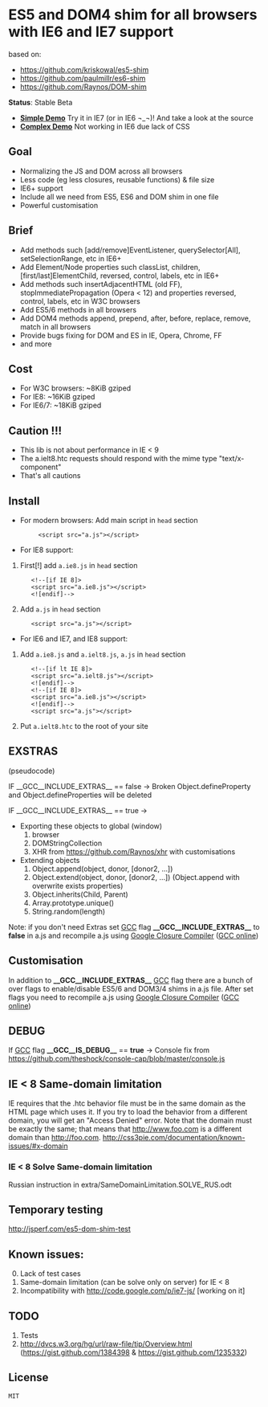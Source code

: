 ﻿
# ES5 and DOM4 shim for all browsers with IE6 and IE7 support
based on:

- https://github.com/kriskowal/es5-shim
- https://github.com/paulmillr/es6-shim
- https://github.com/Raynos/DOM-shim

__Status__: Stable Beta

* [__Simple Demo__](http://h123.ru/-/examples/ES6-DOM4-SHIM/simple/) Try it in IE7 (or in IE6 ¬_¬)! And take a look at the source
* [__Complex Demo__](http://h123.ru/-/examples/ES6-DOM4-SHIM/parallax/) Not working in IE6 due lack of CSS

## Goal

 - Normalizing the JS and DOM across all browsers
 - Less code (eg less closures, reusable functions) & file size
 - IE6+ support
 - Include all we need from ES5, ES6 and DOM shim in one file
 - Powerful customisation

## Brief

 - Add methods such [add/remove]EventListener, querySelector[All], setSelectionRange, etc in IE6+
 - Add Element/Node properties such classList, children, [first/last]ElementChild, reversed, control, labels, etc in IE6+
 - Add methods such insertAdjacentHTML (old FF), stopImmediatePropagation  (Opera < 12) and properties reversed, control, labels, etc in W3C browsers
 - Add ES5/6 methods in all browsers
 - Add DOM4 methods append, prepend, after, before, replace, remove, match in all browsers
 - Provide bugs fixing for DOM and ES in IE, Opera, Chrome, FF
 - and more

## Cost
 - For W3C browsers: ~8KiB gziped
 - For IE8: ~16KiB gziped
 - For IE6/7: ~18KiB gziped

## Caution !!!

 - This lib is not about performance in IE < 9
 - The a.ielt8.htc requests should respond with the mime type "text/x-component"
 - That's all cautions
 
## Install
 - For modern browsers:
  Add main script in `head` section
  
            <script src="a.js"></script>
			
 - For IE8 support:
			
  1. First[!] add `a.ie8.js` in `head` section
  
            <!--[if IE 8]>
			<script src="a.ie8.js"></script>
			<![endif]-->
			
  2. Add `a.js` in `head` section
  
            <script src="a.js"></script>

 - For IE6 and IE7, and IE8 support:			
  1. Add `a.ie8.js` and `a.ielt8.js`, `a.js` in `head` section
  
			<!--[if lt IE 8]>
			<script src="a.ielt8.js"></script>
			<![endif]-->
            <!--[if IE 8]>
			<script src="a.ie8.js"></script>
			<![endif]-->
			<script src="a.js"></script>
			
  2. Put `a.ielt8.htc` to the root of your site

## EXSTRAS

(pseudocode)

IF \_\_GCC\_\_INCLUDE\_EXTRAS\_\_ == false -> Broken Object.defineProperty and Object.defineProperties will be deleted

IF \_\_GCC\_\_INCLUDE\_EXTRAS\_\_ == true ->

 - Exporting these objects to global (window)
	1. browser
	2. DOMStringCollection
	3. XHR from https://github.com/Raynos/xhr with customisations
 - Extending objects
	1. Object.append(object, donor, [donor2, ...])
	2. Object.extend(object, donor, [donor2, ...]) (Object.append with overwrite exists properties)
	3. Object.inherits(Child, Parent)
	4. Array.prototype.unique()
	5. String.random(length)

Note: if you don't need Extras set [GCC](https://developers.google.com/closure/compiler/) flag **\_\_GCC\_\_INCLUDE\_EXTRAS\_\_** to **false** in a.js and recompile a.js using [Google Closure Compiler](closure-compiler.appspot.com/home) \([GCC online](closure-compiler.appspot.com/home)\)

## Customisation
In addition to **\_\_GCC\_\_INCLUDE\_EXTRAS\_\_** [GCC](https://developers.google.com/closure/compiler/) flag there are a bunch of over flags to enable/disable ES5/6 and DOM3/4 shims in a.js file. After set flags you need to recompile a.js using [Google Closure Compiler](closure-compiler.appspot.com/home) \([GCC online](closure-compiler.appspot.com/home)\)

## DEBUG

If [GCC](https://developers.google.com/closure/compiler/) flag **\_\_GCC\_\_IS\_DEBUG\_\_** == **true** -> Console fix from https://github.com/theshock/console-cap/blob/master/console.js
 
## IE < 8 Same-domain limitation

IE requires that the .htc behavior file must be in the same domain as the HTML page which uses it. If you try to load the behavior from a different domain, you will get an "Access Denied" error.
Note that the domain must be exactly the same; that means that http://www.foo.com is a different domain than http://foo.com.
http://css3pie.com/documentation/known-issues/#x-domain

### IE < 8 Solve Same-domain limitation
Russian instruction in extra/SameDomainLimitation.SOLVE_RUS.odt

## Temporary testing
http://jsperf.com/es5-dom-shim-test

## Known issues:
0. Lack of test cases
1. Same-domain limitation (can be solve only on server) for IE < 8
2. Incompatibility with http://code.google.com/p/ie7-js/ [working on it]

## TODO
1. Tests
2. http://dvcs.w3.org/hg/url/raw-file/tip/Overview.html (https://gist.github.com/1384398 & https://gist.github.com/1235332)

## License

    MIT

